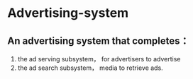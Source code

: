 # Advertising-system
## An advertising system that completes：
1. the ad serving subsystem， for advertisers to advertise
2. the ad search subsystem， media to retrieve ads.
